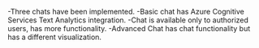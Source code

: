 -Three chats have been implemented.
-Basic chat has Azure Cognitive Services Text Analytics integration.
-Chat is available only to authorized users, has more functionality.
-Advanced Chat has chat functionality but has a different visualization.

